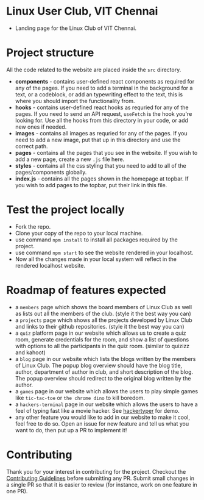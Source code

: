 # Linux User Club, VIT Chennai
- Landing page for the Linux Club of VIT Chennai.
  
# Project structure
All the code related to the website are placed inside the `src` directory.
* **components** - contains user-defined react components as required for any of the pages. If you need to add a terminal in the background for a text, or a codeblock, or add an typewriting effect to the text, this is where you should import the functionality from.
* **hooks** - contains user-defined react hooks as requried for any of the pages. If you need to send an API request, `useFetch` is the hook you're looking for. Use all the hooks from this directory in your code, or add new ones if needed.
* **images** - contains all images as requried for any of the pages. If you need to add a new image, put that up in this directory and use the correct path.
* **pages** - contains all the pages that you see in the website. If you wish to add a new page, create a new `.js` file here.
* **styles** - contains all the css styling that you need to add to all of the pages/components globally.
* **index.js** - contains all the pages shown in the homepage at topbar. If you wish to add pages to the topbar, put their link in this file.

# Test the project locally
* Fork the repo.
* Clone your copy of the repo to your local machine.
* use command `npm install` to install all packages required by the project.
* use command `npm start` to see the website rendered in your localhost.
* Now all the changes made in your local system will reflect in the rendered localhost website.

# Roadmap of features expected
* a `members` page which shows the board members of Linux Club as well as lists out all the members of the club. (style it the best way you can)
* a `projects` page which shows all the projects developed by Linux Club and links to their github repositories. (style it the best way you can)
* a `quiz` platform page in our website which allows us to create a quiz room, generate credentials for the room, and show a list of questions with options to all the participants in the quiz room. (similar to quizizz and kahoot)
* a `blog` page in our website which lists the blogs written by the members of Linux Club. The popup blog overview should have the blog title, author, department of author in club, and short description of the blog. The popup overview should redirect to the original blog written by the author.
* a `games` page in our website which allows the users to play simple games like `tic-tac-toe` or `the chrome dino` to kill boredom.
* a `hackers-terminal` page in our website which allows the users to have a feel of typing fast like a movie hacker. See [hackertyper](https://hackertyper.net/) for demo.
* any other feature you would like to add in our website to make it cool, feel free to do so. Open an issue for new feature and tell us what you want to do, then put up a PR to implement it!

# Contributing
Thank you for your interest in contributing for the project. Checkout the [Contributing Guidelines](https://github.com/lugvitc/lugvitc.github.io/blob/master/CONTRIBUTING.md) before submitting any PR. Submit small changes in a single PR so that it is easier to review (for instance, work on one feature in one PR). 

